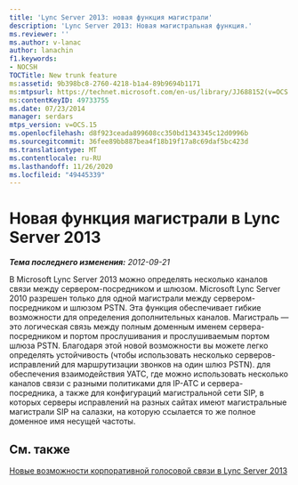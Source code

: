 ```yaml
---
title: 'Lync Server 2013: новая функция магистрали'
description: 'Lync Server 2013: Новая магистральная функция.'
ms.reviewer: ''
ms.author: v-lanac
author: lanachin
f1.keywords:
- NOCSH
TOCTitle: New trunk feature
ms:assetid: 9b398bc8-2760-4218-b1a4-89b9694b1171
ms:mtpsurl: https://technet.microsoft.com/en-us/library/JJ688152(v=OCS.15)
ms:contentKeyID: 49733755
ms.date: 07/23/2014
manager: serdars
mtps_version: v=OCS.15
ms.openlocfilehash: d8f923ceada899608cc350bd1343345c12d0996b
ms.sourcegitcommit: 36fee89bb887bea4f18b19f17a8c69daf5bc423d
ms.translationtype: MT
ms.contentlocale: ru-RU
ms.lasthandoff: 11/26/2020
ms.locfileid: "49445339"
---
```

# <a name="new-trunk-feature-in-lync-server-2013"></a>Новая функция магистрали в Lync Server 2013

<div data-xmlns="http://www.w3.org/1999/xhtml">

<div class="topic" data-xmlns="http://www.w3.org/1999/xhtml" data-msxsl="urn:schemas-microsoft-com:xslt" data-cs="https://msdn.microsoft.com/">

<div data-asp="https://msdn2.microsoft.com/asp">



</div>

<div id="mainSection">

<div id="mainBody">

<span> </span>

_**Тема последнего изменения:** 2012-09-21_

В Microsoft Lync Server 2013 можно определять несколько каналов связи между сервером-посредником и шлюзом. Microsoft Lync Server 2010 разрешен только для одной магистрали между сервером-посредником и шлюзом PSTN. Эта функция обеспечивает гибкие возможности для определения дополнительных каналов. Магистраль — это логическая связь между полным доменным именем сервера-посредником и портом прослушивания и прослушиваемым портом шлюза PSTN. Благодаря этой новой возможности вы можете легко определять устойчивость (чтобы использовать несколько серверов-исправлений для маршрутизации звонков на один шлюз PSTN). для обеспечения взаимодействия УАТС, где можно использовать несколько каналов связи с разными политиками для IP-АТС и сервера-посредника, а также для конфигураций магистральной сети SIP, в которых серверы исправлений на разных сайтах имеют магистральные магистрали SIP на салазки, на которую ссылается то же полное доменное имя несущей частоты.

<div>

## <a name="see-also"></a>См. также


[Новые возможности корпоративной голосовой связи в Lync Server 2013](lync-server-2013-new-enterprise-voice-features.md)  
  

</div>

</div>

<span> </span>

</div>

</div>

</div>

